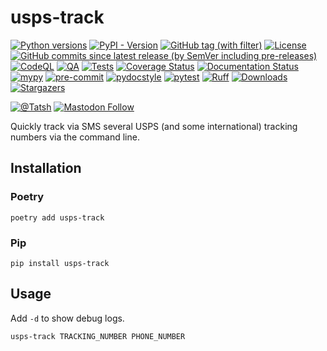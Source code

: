 # usps-track

[![Python versions](https://img.shields.io/pypi/pyversions/usps-track.svg?color=blue&logo=python&logoColor=white)](https://www.python.org/)
[![PyPI - Version](https://img.shields.io/pypi/v/usps-track)](https://pypi.org/project/usps-track/)
[![GitHub tag (with filter)](https://img.shields.io/github/v/tag/Tatsh/usps-track)](https://github.com/Tatsh/usps-track/tags)
[![License](https://img.shields.io/github/license/Tatsh/usps-track)](https://github.com/Tatsh/usps-track/blob/master/LICENSE.txt)
[![GitHub commits since latest release (by SemVer including pre-releases)](https://img.shields.io/github/commits-since/Tatsh/usps-track/v0.0.2/master)](https://github.com/Tatsh/usps-track/compare/v0.0.2...master)
[![CodeQL](https://github.com/Tatsh/usps-track/actions/workflows/codeql.yml/badge.svg)](https://github.com/Tatsh/usps-track/actions/workflows/codeql.yml)
[![QA](https://github.com/Tatsh/usps-track/actions/workflows/qa.yml/badge.svg)](https://github.com/Tatsh/usps-track/actions/workflows/qa.yml)
[![Tests](https://github.com/Tatsh/usps-track/actions/workflows/tests.yml/badge.svg)](https://github.com/Tatsh/usps-track/actions/workflows/tests.yml)
[![Coverage Status](https://coveralls.io/repos/github/Tatsh/usps-track/badge.svg?branch=master)](https://coveralls.io/github/Tatsh/usps-track?branch=master)
[![Documentation Status](https://readthedocs.org/projects/usps-track/badge/?version=latest)](https://usps-track.readthedocs.org/?badge=latest)
[![mypy](https://www.mypy-lang.org/static/mypy_badge.svg)](http://mypy-lang.org/)
[![pre-commit](https://img.shields.io/badge/pre--commit-enabled-brightgreen?logo=pre-commit&logoColor=white)](https://github.com/pre-commit/pre-commit)
[![pydocstyle](https://img.shields.io/badge/pydocstyle-enabled-AD4CD3)](http://www.pydocstyle.org/en/stable/)
[![pytest](https://img.shields.io/badge/pytest-zz?logo=Pytest&labelColor=black&color=black)](https://docs.pytest.org/en/stable/)
[![Ruff](https://img.shields.io/endpoint?url=https://raw.githubusercontent.com/astral-sh/ruff/main/assets/badge/v2.json)](https://github.com/astral-sh/ruff)
[![Downloads](https://static.pepy.tech/badge/usps-track/month)](https://pepy.tech/project/usps-track)
[![Stargazers](https://img.shields.io/github/stars/Tatsh/usps-track?logo=github&style=flat)](https://github.com/Tatsh/usps-track/stargazers)

[![@Tatsh](https://img.shields.io/badge/dynamic/json?url=https%3A%2F%2Fpublic.api.bsky.app%2Fxrpc%2Fapp.bsky.actor.getProfile%2F%3Factor%3Ddid%3Aplc%3Auq42idtvuccnmtl57nsucz72%26query%3D%24.followersCount%26style%3Dsocial%26logo%3Dbluesky%26label%3DFollow%2520%40Tatsh&query=%24.followersCount&style=social&logo=bluesky&label=Follow%20%40Tatsh)](https://bsky.app/profile/Tatsh.bsky.social)
[![Mastodon Follow](https://img.shields.io/mastodon/follow/109370961877277568?domain=hostux.social&style=social)](https://hostux.social/@Tatsh)

Quickly track via SMS several USPS (and some international) tracking numbers via the command line.

## Installation

### Poetry

```shell
poetry add usps-track
```

### Pip

```shell
pip install usps-track
```

## Usage

Add `-d` to show debug logs.

```shell
usps-track TRACKING_NUMBER PHONE_NUMBER
```
